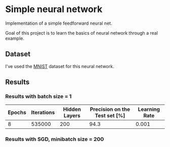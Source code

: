 # Simple neural network

Implementation of a simple feedforward neural net.

Goal of this project is to learn the basics of neural network through a real
example.

## Dataset
I've used the [MNIST](http://yann.lecun.com/exdb/mnist/) dataset for this neural network.

## Results

### Results with batch size = 1

| Epochs | Iterations | Hidden Layers | Precision on the Test set [%] |Learning Rate|
|--------|------------|---------------|-------------------------------|-------------|
| 8      | 535000     | 200           | 94.3                          |0.001        |

### Results with SGD, minibatch size = 200

